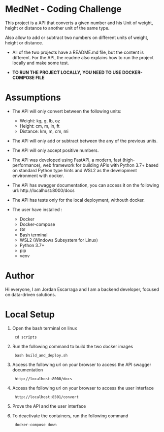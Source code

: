 # MedNet - Coding Challenge

This project is a API that converts a given number and his Unit of weight, height or distance to another unit of the same type.

Also allow to add or subtract two numbers on different units of weight, height or distance.

* All of the two projects have a README.md file, but the content is different. For the API, the readme also explains how to run the project locally and make some test.
  
* **TO RUN THE PROJECT LOCALLY, YOU NEED TO USE DOCKER-COMPOSE FILE**

# Assumptions

* The API will only convert between the following units:
    - Weight: kg, g, lb, oz
    - Height: cm, m, in, ft
    - Distance: km, m, cm, mi

* The API will only add or subtract between the any of the previous units.

* The API will only accept positive numbers.

* The API was developed using FastAPI, a modern, fast (high-performance), web framework for building APIs with Python 3.7+ based on standard Python type hints and WSL2 as the development environment with docker.

* The APi has swagger documentation, you can access it on the following url: http://localhost:8000/docs

* The API has tests only for the local deployment, withouth docker.

* The user have installed : 
    - Docker
    - Docker-compose
    - Git
    - Bash terminal
    - WSL2 (Windows Subsystem for Linux)
    - Python 3.7+
    - pip
    - venv
  
# Author

Hi everyone, I am Jordan Escarraga and I am a backend developer, focused on data-driven solutions.

# Local Setup

1. Open the bash terminal on linux 
   
        cd scripts

2. Run the following command to build the two docker images

        bash build_and_deploy.sh

3. Access the following url on your browser to access the API swagger documentation

        http://localhost:8000/docs

4. Access the following url on your browser to access the user interface
    
        http://localhost:8501/convert

5. Prove the API and the user interface

6. To deactivate the containers, run the following command

        docker-compose down